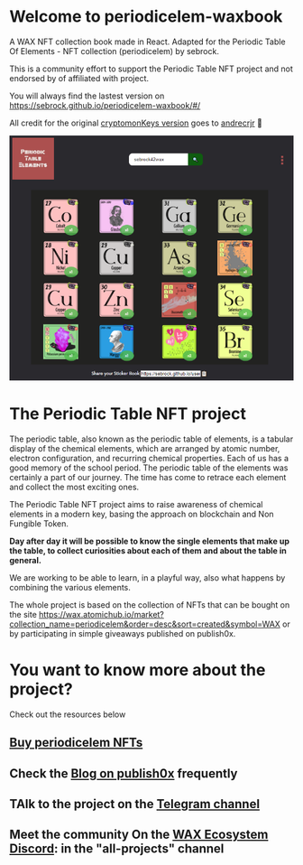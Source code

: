 # Welcome to periodicelem-waxbook
A WAX NFT collection book made in React.
Adapted for the Periodic Table Of Elements - NFT collection (periodicelem) by sebrock.

This  is a community effort to support the Periodic Table NFT project and not endorsed by of affiliated with project.

You will always find the lastest version on https://sebrock.github.io/periodicelem-waxbook/#/

All credit for the original [cryptomonKeys version](https://github.com/andrecrjr/cryptomonkey-stickerbook) goes to [andrecrjr](https://github.com/andrecrjr) 💛

![](./src/assets/periodicelem-screen.png)



 # The Periodic Table NFT project
The periodic table, also known as the periodic table of elements, is a tabular display of the chemical elements, which are arranged by atomic number, electron configuration, and recurring chemical properties. Each of us has a good memory of the school period. The periodic table of the elements was certainly a part of our journey. The time has come to retrace each element and collect the most exciting ones.

The Periodic Table NFT project aims to raise awareness of chemical elements in a modern key, basing the approach on blockchain and Non Fungible Token.

**Day after day it will be possible to know the single elements that make up the table, to collect curiosities about each of them and about the table in general.**

We are working to be able to learn, in a playful way, also what happens by combining the various elements.

The whole project is based on the collection of NFTs that can be bought on the site https://wax.atomichub.io/market?collection_name=periodicelem&order=desc&sort=created&symbol=WAX or by participating in simple giveaways published on publish0x.

# You want to know more about the project?
Check out the resources below
 ## [Buy periodicelem NFTs](https://wax.atomichub.io/market?collection_name=periodicelem&order=desc&sort=created&symbol=WAX)
 ## Check the [Blog on publish0x](https://www.publish0x.com/periodic-table-of-elements-nft/) frequently
 ## TAlk to the project on the [Telegram channel](https://t.me/periodicelem)
 ## Meet the community On the [WAX Ecosystem Discord](https://discord.gg/8mqYBywpuB): in the "all-projects" channel
